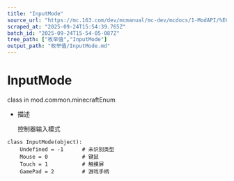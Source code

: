 ```yaml
---
title: "InputMode"
source_url: "https://mc.163.com/dev/mcmanual/mc-dev/mcdocs/1-ModAPI/%E6%9E%9A%E4%B8%BE%E5%80%BC/InputMode.html"
scraped_at: "2025-09-24T15:54:39.765Z"
batch_id: "2025-09-24T15-54-05-087Z"
tree_path: ["枚举值","InputMode"]
output_path: "枚举值/InputMode.md"
---
```


#  InputMode

class in mod.common.minecraftEnum

*   描述
    
    控制器输入模式
    

```
class InputMode(object):
	Undefined = -1		# 未识别类型
	Mouse = 0			# 键鼠
	Touch = 1			# 触摸屏
	GamePad = 2 		# 游戏手柄


```